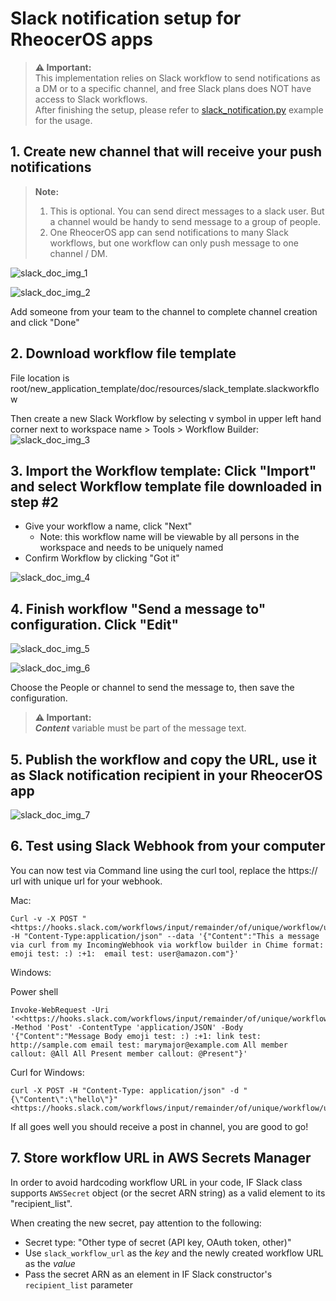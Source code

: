 # Slack notification setup for RheocerOS apps

> **⚠ Important:**   
This implementation relies on Slack workflow to send notifications as a DM or to a specific channel, and free Slack plans does NOT have access to Slack workflows.  
After finishing the setup, please refer to [slack_notification.py](../examples/slack_notification.py) example for the usage.
>

## 1. Create new channel that will receive your push notifications
> **Note:**   
> 1. This is optional. You can send direct messages to a slack user. But a channel would be handy to send message to a group of people.
> 2. One RheocerOS app can send notifications to many Slack workflows, but one workflow can only push message to one channel / DM.
>
![slack_doc_img_1](./slack/resources/slack_doc_img_1.png)  

![slack_doc_img_2](./slack/resources/slack_doc_img_2.png)

Add someone from your team to the channel to complete channel creation and click "Done"

## 2. Download workflow file template
File location is root/new_application_template/doc/resources/slack_template.slackworkflow

Then create a new Slack Workflow by selecting v symbol in upper left hand corner next to workspace name > Tools > Workflow Builder:
![slack_doc_img_3](./slack/resources/slack_doc_img_3.png)

## 3. Import the Workflow template:  Click "Import" and select Workflow template file downloaded in step #2
- Give your workflow a name, click "Next"
  - Note: this workflow name will be viewable by all persons in the workspace and needs to be uniquely named
- Confirm Workflow by clicking "Got it"

![slack_doc_img_4](./slack/resources/slack_doc_img_4.png)

## 4. Finish workflow "Send a message to" configuration. Click "Edit"
![slack_doc_img_5](./slack/resources/slack_doc_img_5.png)

![slack_doc_img_6](./slack/resources/slack_doc_img_6.png)

Choose the People or channel to send the message to, then save the configuration.
> **⚠ Important:**   
***Content*** variable must be part of the message text.
>

## 5. Publish the workflow and copy the URL, use it as Slack notification recipient in your RheocerOS app
![slack_doc_img_7](./slack/resources/slack_doc_img_7.png)

## 6. Test using Slack Webhook from your computer
You can now test via Command line using the curl tool, replace the https:// url with unique url for your webhook.

Mac:
```
Curl -v -X POST "<https://hooks.slack.com/workflows/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>" -H "Content-Type:application/json" --data '{"Content":"This a message via curl from my IncomingWebhook via workflow builder in Chime format:  emoji test: :) :+1:  email test: user@amazon.com"}'
```

Windows:

  Power shell

``` 
Invoke-WebRequest -Uri '<<https://hooks.slack.com/workflows/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>' -Method 'Post' -ContentType 'application/JSON' -Body '{"Content":"Message Body emoji test: :) :+1: link test: http://sample.com email test: marymajor@example.com All member callout: @All All Present member callout: @Present"}'
```

  Curl for Windows:

```
curl -X POST -H "Content-Type: application/json" -d "{\"Content\":\"hello\"}" <https://hooks.slack.com/workflows/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>
```

If all goes well you should receive a post in channel, you are good to go!

## 7. Store workflow URL in AWS Secrets Manager

In order to avoid hardcoding workflow URL in your code, IF Slack class supports `AWSSecret` object (or the secret ARN string) as a valid element to its "recipient_list".

When creating the new secret, pay attention to the following:

- Secret type: "Other type of secret (API key, OAuth token, other)"
- Use `slack_workflow_url` as the *key* and the newly created workflow URL as the *value*
- Pass the secret ARN as an element in IF Slack constructor's `recipient_list` parameter